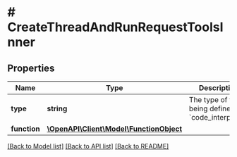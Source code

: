 # # CreateThreadAndRunRequestToolsInner

## Properties

Name | Type | Description | Notes
------------ | ------------- | ------------- | -------------
**type** | **string** | The type of tool being defined: &#x60;code_interpreter&#x60; |
**function** | [**\OpenAPI\Client\Model\FunctionObject**](FunctionObject.md) |  |

[[Back to Model list]](../../README.md#models) [[Back to API list]](../../README.md#endpoints) [[Back to README]](../../README.md)
